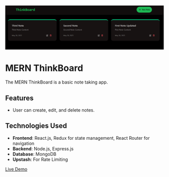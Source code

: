 ![Screenshot](frontend/public/Mern-Thikboard_Screenshot.png)

# MERN ThinkBoard

The MERN ThinkBoard is a basic note taking app.

## Features

- User can create, edit, and delete notes.

## Technologies Used

- **Frontend**: React.js, Redux for state management, React Router for navigation
- **Backend**: Node.js, Express.js
- **Database**: MongoDB
- **Upstash**: For Rate Limiting

[Live Demo](https://mern-basic-crud.onrender.com)
